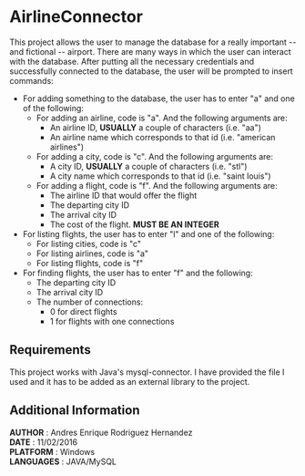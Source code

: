 # AirlineConnector
This project allows the user to manage the database for a really important -- and fictional -- airport. There are many ways in which the user can interact with the database. After putting all the necessary credentials and successfully connected to the database, the user will be prompted to insert commands:

* For adding something to the database, the user has to enter "a" and one of the following:
  * For adding an airline, code is "a". And the following arguments are:
    * An airline ID, **USUALLY** a couple of characters (i.e. "aa")
    * An airline name which corresponds to that id (i.e. "american airlines")
  * For adding a city, code is "c". And the following arguments are:
    * A city ID, **USUALLY** a couple of characters (i.e. "stl")
    * A city name which corresponds to that id (i.e. "saint louis")
  * For adding a flight, code is "f". And the following arguments are:
    * The airline ID that would offer the flight
    * The departing city ID
    * The arrival city ID
    * The cost of the flight. **MUST BE AN INTEGER**
* For listing flights, the user has to enter "l" and one of the following:
  * For listing cities, code is "c"
  * For listing airlines, code is "a"
  * For listing flights, code is "f"
* For  finding flights, the user has to enter "f" and the following:
  * The departing city ID
  * The arrival city ID
  * The number of connections:
    * 0 for direct flights
    * 1 for flights with one connections

## Requirements
This project works with Java's mysql-connector. I have provided the file I used and it has to be added as an external library to the project.


## Additional Information
  **AUTHOR**    : Andres Enrique Rodriguez Hernandez  
  **DATE**      : 11/02/2016  
  **PLATFORM**  : Windows  
  **LANGUAGES** : JAVA/MySQL  
